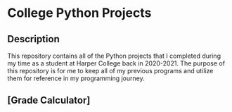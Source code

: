# College Python Projects

## Description
This repository contains all of the Python projects that I completed during my time as a student at Harper College back in 2020-2021. The purpose of this repository is for me to keep all of my previous programs and utilize them for reference in my programming journey.

## [Grade Calculator]
